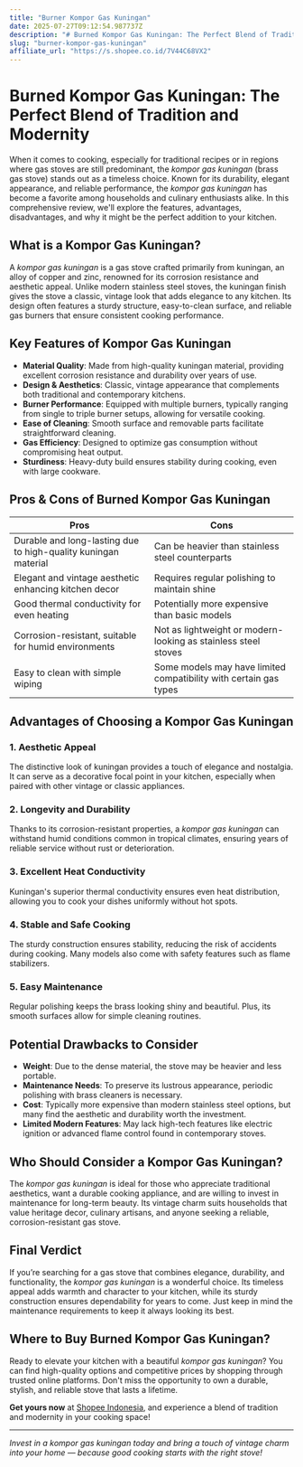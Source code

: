 ```yaml
---
title: "Burner Kompor Gas Kuningan"
date: 2025-07-27T09:12:54.987737Z
description: "# Burned Kompor Gas Kuningan: The Perfect Blend of Tradition and Modernity..."
slug: "burner-kompor-gas-kuningan"
affiliate_url: "https://s.shopee.co.id/7V44C68VX2"
---
```

# Burned Kompor Gas Kuningan: The Perfect Blend of Tradition and Modernity

When it comes to cooking, especially for traditional recipes or in regions where gas stoves are still predominant, the *kompor gas kuningan* (brass gas stove) stands out as a timeless choice. Known for its durability, elegant appearance, and reliable performance, the *kompor gas kuningan* has become a favorite among households and culinary enthusiasts alike. In this comprehensive review, we'll explore the features, advantages, disadvantages, and why it might be the perfect addition to your kitchen.

## What is a Kompor Gas Kuningan?

A *kompor gas kuningan* is a gas stove crafted primarily from kuningan, an alloy of copper and zinc, renowned for its corrosion resistance and aesthetic appeal. Unlike modern stainless steel stoves, the kuningan finish gives the stove a classic, vintage look that adds elegance to any kitchen. Its design often features a sturdy structure, easy-to-clean surface, and reliable gas burners that ensure consistent cooking performance.

## Key Features of Kompor Gas Kuningan

- **Material Quality**: Made from high-quality kuningan material, providing excellent corrosion resistance and durability over years of use.
- **Design & Aesthetics**: Classic, vintage appearance that complements both traditional and contemporary kitchens.
- **Burner Performance**: Equipped with multiple burners, typically ranging from single to triple burner setups, allowing for versatile cooking.
- **Ease of Cleaning**: Smooth surface and removable parts facilitate straightforward cleaning.
- **Gas Efficiency**: Designed to optimize gas consumption without compromising heat output.
- **Sturdiness**: Heavy-duty build ensures stability during cooking, even with large cookware.

## Pros & Cons of Burned Kompor Gas Kuningan

| **Pros** | **Cons** |
| --- | --- |
| Durable and long-lasting due to high-quality kuningan material | Can be heavier than stainless steel counterparts |
| Elegant and vintage aesthetic enhancing kitchen decor | Requires regular polishing to maintain shine |
| Good thermal conductivity for even heating | Potentially more expensive than basic models |
| Corrosion-resistant, suitable for humid environments | Not as lightweight or modern-looking as stainless steel stoves |
| Easy to clean with simple wiping | Some models may have limited compatibility with certain gas types |

## Advantages of Choosing a Kompor Gas Kuningan

### 1. **Aesthetic Appeal**
The distinctive look of kuningan provides a touch of elegance and nostalgia. It can serve as a decorative focal point in your kitchen, especially when paired with other vintage or classic appliances.

### 2. **Longevity and Durability**
Thanks to its corrosion-resistant properties, a *kompor gas kuningan* can withstand humid conditions common in tropical climates, ensuring years of reliable service without rust or deterioration.

### 3. **Excellent Heat Conductivity**
Kuningan's superior thermal conductivity ensures even heat distribution, allowing you to cook your dishes uniformly without hot spots.

### 4. **Stable and Safe Cooking**
The sturdy construction ensures stability, reducing the risk of accidents during cooking. Many models also come with safety features such as flame stabilizers.

### 5. **Easy Maintenance**
Regular polishing keeps the brass looking shiny and beautiful. Plus, its smooth surfaces allow for simple cleaning routines.

## Potential Drawbacks to Consider

- **Weight**: Due to the dense material, the stove may be heavier and less portable.
- **Maintenance Needs**: To preserve its lustrous appearance, periodic polishing with brass cleaners is necessary.
- **Cost**: Typically more expensive than modern stainless steel options, but many find the aesthetic and durability worth the investment.
- **Limited Modern Features**: May lack high-tech features like electric ignition or advanced flame control found in contemporary stoves.

## Who Should Consider a Kompor Gas Kuningan?

The *kompor gas kuningan* is ideal for those who appreciate traditional aesthetics, want a durable cooking appliance, and are willing to invest in maintenance for long-term beauty. Its vintage charm suits households that value heritage decor, culinary artisans, and anyone seeking a reliable, corrosion-resistant gas stove.

## Final Verdict

If you’re searching for a gas stove that combines elegance, durability, and functionality, the *kompor gas kuningan* is a wonderful choice. Its timeless appeal adds warmth and character to your kitchen, while its sturdy construction ensures dependability for years to come. Just keep in mind the maintenance requirements to keep it always looking its best.

## Where to Buy Burned Kompor Gas Kuningan?

Ready to elevate your kitchen with a beautiful *kompor gas kuningan*? You can find high-quality options and competitive prices by shopping through trusted online platforms. Don't miss the opportunity to own a durable, stylish, and reliable stove that lasts a lifetime.

**Get yours now** at [Shopee Indonesia](https://s.shopee.co.id/7V44C68VX2), and experience a blend of tradition and modernity in your cooking space!

---  
*Invest in a *kompor gas kuningan* today and bring a touch of vintage charm into your home — because good cooking starts with the right stove!*